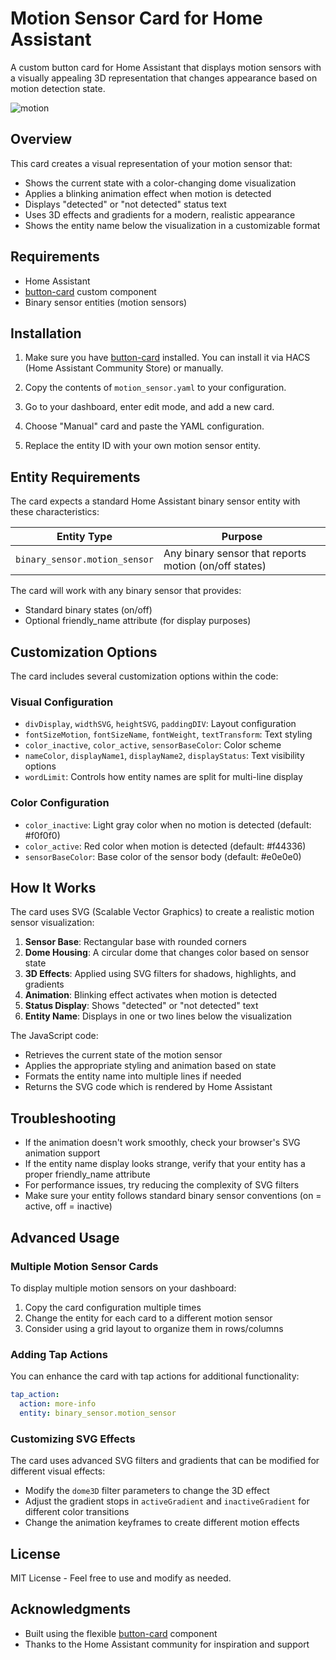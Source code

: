 # Motion Sensor Card for Home Assistant

A custom button card for Home Assistant that displays motion sensors with a visually appealing 3D representation that changes appearance based on motion detection state.

![motion](https://github.com/user-attachments/assets/a75d514f-5638-4ca4-af84-ed7d8dd5b600)

## Overview

This card creates a visual representation of your motion sensor that:
- Shows the current state with a color-changing dome visualization
- Applies a blinking animation effect when motion is detected
- Displays "detected" or "not detected" status text
- Uses 3D effects and gradients for a modern, realistic appearance
- Shows the entity name below the visualization in a customizable format

## Requirements

- Home Assistant
- [button-card](https://github.com/custom-cards/button-card) custom component
- Binary sensor entities (motion sensors)

## Installation

1. Make sure you have [button-card](https://github.com/custom-cards/button-card) installed. You can install it via HACS (Home Assistant Community Store) or manually.

2. Copy the contents of `motion_sensor.yaml` to your configuration.

3. Go to your dashboard, enter edit mode, and add a new card.

4. Choose "Manual" card and paste the YAML configuration.

5. Replace the entity ID with your own motion sensor entity.

## Entity Requirements

The card expects a standard Home Assistant binary sensor entity with these characteristics:

| Entity Type | Purpose |
|-------------|---------|
| `binary_sensor.motion_sensor` | Any binary sensor that reports motion (on/off states) |

The card will work with any binary sensor that provides:
- Standard binary states (on/off)
- Optional friendly_name attribute (for display purposes)

## Customization Options

The card includes several customization options within the code:

### Visual Configuration

- `divDisplay`, `widthSVG`, `heightSVG`, `paddingDIV`: Layout configuration
- `fontSizeMotion`, `fontSizeName`, `fontWeight`, `textTransform`: Text styling
- `color_inactive`, `color_active`, `sensorBaseColor`: Color scheme
- `nameColor`, `displayName1`, `displayName2`, `displayStatus`: Text visibility options
- `wordLimit`: Controls how entity names are split for multi-line display

### Color Configuration

- `color_inactive`: Light gray color when no motion is detected (default: #f0f0f0)
- `color_active`: Red color when motion is detected (default: #f44336)
- `sensorBaseColor`: Base color of the sensor body (default: #e0e0e0)

## How It Works

The card uses SVG (Scalable Vector Graphics) to create a realistic motion sensor visualization:

1. **Sensor Base**: Rectangular base with rounded corners
2. **Dome Housing**: A circular dome that changes color based on sensor state
3. **3D Effects**: Applied using SVG filters for shadows, highlights, and gradients
4. **Animation**: Blinking effect activates when motion is detected
5. **Status Display**: Shows "detected" or "not detected" text
6. **Entity Name**: Displays in one or two lines below the visualization

The JavaScript code:
- Retrieves the current state of the motion sensor
- Applies the appropriate styling and animation based on state
- Formats the entity name into multiple lines if needed
- Returns the SVG code which is rendered by Home Assistant

## Troubleshooting

- If the animation doesn't work smoothly, check your browser's SVG animation support
- If the entity name display looks strange, verify that your entity has a proper friendly_name attribute
- For performance issues, try reducing the complexity of SVG filters
- Make sure your entity follows standard binary sensor conventions (on = active, off = inactive)

## Advanced Usage

### Multiple Motion Sensor Cards

To display multiple motion sensors on your dashboard:

1. Copy the card configuration multiple times
2. Change the entity for each card to a different motion sensor
3. Consider using a grid layout to organize them in rows/columns

### Adding Tap Actions

You can enhance the card with tap actions for additional functionality:

```yaml
tap_action:
  action: more-info
  entity: binary_sensor.motion_sensor
```

### Customizing SVG Effects

The card uses advanced SVG filters and gradients that can be modified for different visual effects:

- Modify the `dome3D` filter parameters to change the 3D effect
- Adjust the gradient stops in `activeGradient` and `inactiveGradient` for different color transitions
- Change the animation keyframes to create different motion effects

## License

MIT License - Feel free to use and modify as needed.

## Acknowledgments

- Built using the flexible [button-card](https://github.com/custom-cards/button-card) component
- Thanks to the Home Assistant community for inspiration and support
